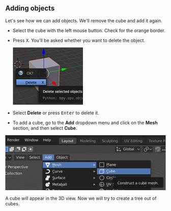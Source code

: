 ## Adding objects

Let's see how we can add objects. We'll remove the cube and add it again.

+ Select the cube with the left mouse button. Check for the orange border.

+ Press <kbd>X</kbd>. You'll be asked whether you want to delete the object.

    ![Delete object](images/delete-object.png)

+ Select **Delete** or press <kbd>Enter</kbd> to delete it.

+ To add a cube, go to the **Add** dropdown menu and click on the **Mesh** section, and then select **Cube**.

![Select cube](images/select-cube.png)

A cube will appear in the 3D view. Now we will try to create a tree out of cubes.
